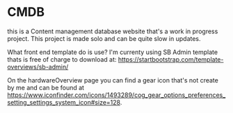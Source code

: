 # CMDB
this is a Content management database website that's a work in progress project. This project is made solo and can be quite slow in updates. 

What front end template do is use? I'm currenty using SB Admin template thats is free of charge to download at: https://startbootstrap.com/template-overviews/sb-admin/

On the hardwareOverview page you can find a gear icon that's not create by me and can be found at https://www.iconfinder.com/icons/1493289/cog_gear_options_preferences_setting_settings_system_icon#size=128.
